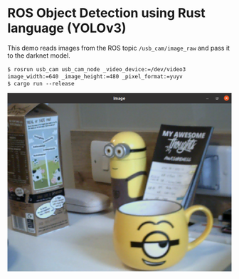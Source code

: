 # ROS Object Detection using Rust language (YOLOv3)

This demo reads images from the ROS topic `/usb_cam/image_raw` and pass it to the darknet model.

```
$ rosrun usb_cam usb_cam_node _video_device:=/dev/video3 image_width:=640 _image_height:=480 _pixel_format:=yuyv
$ cargo run --release
```

![](./camera.png)

